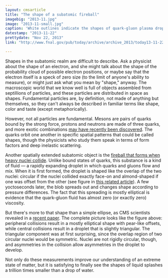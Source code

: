 ```yaml
---
layout: cmsarticle
title: "The shape of a subatomic fireball"
imagebig: "2013-11.jpg"
image: "2013-11-small.jpg"
caption: 'White outlines indicate the shapes of quark-gluon plasma droplets, derived from <a href="http://arxiv.org/abs/1310.8651">data measured with CMS</a>.'
datestamp: "2013-11-22"
prettydate: "Nov 22, 2013"
link: "http://www.fnal.gov/pub/today/archive/archive_2013/today13-11-22.html"

---
```


Shapes in the subatomic realm are difficult to describe. Ask a physicist about the shape of an electron, and she might talk about the shape of the probability cloud of possible electron positions, or maybe say that the electron itself is a speck of zero size (to the limit of anyone's ability to measure), or might just ask what you mean by "shape," anyway. The macroscopic world that we know well is full of objects assembled from septillions of particles, and these particles are distributed in space as shapes. Fundamental particles are, by definition, not made of anything but themselves, so they can't always be described in familiar terms like shape, color and taste (except metaphorically).

However, not all particles are fundamental. Mesons are pairs of quarks bound by the strong force, protons and neutrons are made of three quarks, and more exotic combinations [may have recently been discovered](http://www.fnal.gov/pub/today/archive/archive_2013/today13-04-05.html). The quarks orbit one another in specific spatial patterns that could be called shapes, though the physicists who study them speak in terms of form factors and deep inelastic scattering.

Another spatially extended subatomic object is the [fireball that forms when heavy nuclei collide](http://www.fnal.gov/pub/today/archive/archive_2013/today13-01-18.html). Unlike bound states of quarks, this substance is a kind of fluid — a rapidly expanding droplet in which quarks and gluons flow and mix. When it is first formed, the droplet is shaped like the overlap of the two nuclei: circular if the nuclei collided exactly face-on and almond-shaped if one was offset from the other (see figure in [this related article](http://www.fnal.gov/pub/today/archive/archive_2012/today12-05-11.html)). A few yoctoseconds later, the blob spreads out and changes shape according to pressure differences. The fact that this spreading is mostly elliptical is evidence that the quark-gluon fluid has almost zero (or exactly zero) viscosity.

But there's more to that shape than a simple ellipse, as CMS scientists revealed in a [recent paper](http://arxiv.org/abs/1310.8651). The complete picture looks like the figure above: peripheral collisions result in a mostly elliptical shape with pear-like offsets, while central collisions result in a droplet that is slightly triangular. The triangular component was at first surprising, since the overlap region of two circular nuclei would be symmetric. Nuclei are not rigidly circular, though, and asymmetries in the collision allow asymmetries in the droplet to develop.

Not only do these measurements improve our understanding of an extreme state of matter, but it is satisfying to finally see the shapes of liquid splashes a trillion times smaller than a drop of water.

